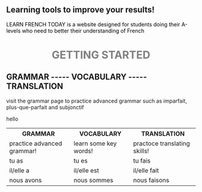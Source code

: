 ## Learning tools to improve your results!
<p style="color:black;"> LEARN FRENCH TODAY is a website designed for students doing their A-levels who need to better their understanding of French</P> 






<h1 align="center">
  <b style="color:grey;">GETTING STARTED</b><br>
</h1>
<h2 width="100">
  GRAMMAR -----           
  VOCABULARY -----       
  TRANSLATION       
</h2>
<p> visit the grammar page to practice advanced grammar such as imparfait, plus-que-parfait and subjonctif</p> <p> hello </p>


<table>
<tr><th>GRAMMAR</th><th>VOCABULARY</th><th>TRANSLATION</th></tr>
  <tr><td>practice advanced grammar! </td><td>learn some key words!</td><td>practoce translating skills!</td></tr>
  <tr><td>tu as</td><td>tu es</td><td>tu fais</td></tr>
  <tr><td>il/elle a</td><td>il/elle est</td><td>il/elle fait</td></tr>
  <tr><td>nous avons</td><td>nous sommes</td><td>nous faisons</td></tr>
</table>

